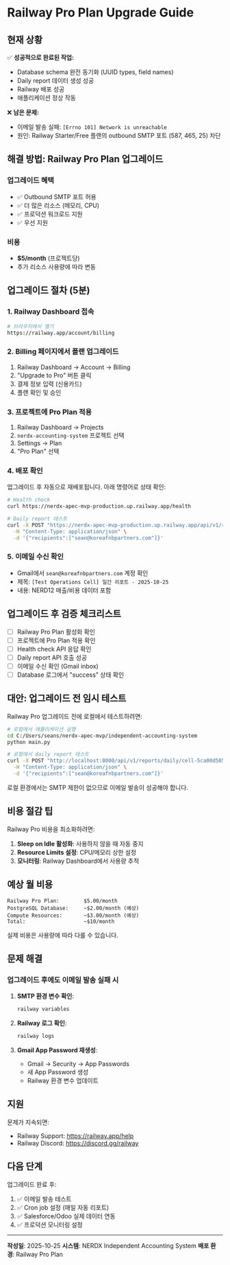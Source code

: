 # Railway Pro Plan Upgrade Guide

## 현재 상황

✅ **성공적으로 완료된 작업:**
- Database schema 완전 동기화 (UUID types, field names)
- Daily report 데이터 생성 성공
- Railway 배포 성공
- 애플리케이션 정상 작동

❌ **남은 문제:**
- 이메일 발송 실패: `[Errno 101] Network is unreachable`
- 원인: Railway Starter/Free 플랜의 outbound SMTP 포트 (587, 465, 25) 차단

## 해결 방법: Railway Pro Plan 업그레이드

### 업그레이드 혜택
- ✅ Outbound SMTP 포트 허용
- ✅ 더 많은 리소스 (메모리, CPU)
- ✅ 프로덕션 워크로드 지원
- ✅ 우선 지원

### 비용
- **$5/month** (프로젝트당)
- 추가 리소스 사용량에 따라 변동

## 업그레이드 절차 (5분)

### 1. Railway Dashboard 접속
```bash
# 브라우저에서 열기
https://railway.app/account/billing
```

### 2. Billing 페이지에서 플랜 업그레이드
1. Railway Dashboard → Account → Billing
2. "Upgrade to Pro" 버튼 클릭
3. 결제 정보 입력 (신용카드)
4. 플랜 확인 및 승인

### 3. 프로젝트에 Pro Plan 적용
1. Railway Dashboard → Projects
2. `nerdx-accounting-system` 프로젝트 선택
3. Settings → Plan
4. "Pro Plan" 선택

### 4. 배포 확인
업그레이드 후 자동으로 재배포됩니다. 아래 명령어로 상태 확인:

```bash
# Health check
curl https://nerdx-apec-mvp-production.up.railway.app/health

# Daily report 테스트
curl -X POST "https://nerdx-apec-mvp-production.up.railway.app/api/v1/reports/daily/cell-5ca00d505e2b/send?report_date=2025-10-25" \
  -H "Content-Type: application/json" \
  -d '{"recipients":["sean@koreafnbpartners.com"]}'
```

### 5. 이메일 수신 확인
- Gmail에서 `sean@koreafnbpartners.com` 계정 확인
- 제목: `[Test Operations Cell] 일간 리포트 - 2025-10-25`
- 내용: NERD12 매출/비용 데이터 포함

## 업그레이드 후 검증 체크리스트

- [ ] Railway Pro Plan 활성화 확인
- [ ] 프로젝트에 Pro Plan 적용 확인
- [ ] Health check API 응답 확인
- [ ] Daily report API 호출 성공
- [ ] 이메일 수신 확인 (Gmail inbox)
- [ ] Database 로그에서 "success" 상태 확인

## 대안: 업그레이드 전 임시 테스트

Railway Pro 업그레이드 전에 로컬에서 테스트하려면:

```bash
# 로컬에서 애플리케이션 실행
cd C:/Users/seans/nerdx-apec-mvp/independent-accounting-system
python main.py

# 로컬에서 daily report 테스트
curl -X POST "http://localhost:8000/api/v1/reports/daily/cell-5ca00d505e2b/send?report_date=2025-10-25" \
  -H "Content-Type: application/json" \
  -d '{"recipients":["sean@koreafnbpartners.com"]}'
```

로컬 환경에서는 SMTP 제한이 없으므로 이메일 발송이 성공해야 합니다.

## 비용 절감 팁

Railway Pro 비용을 최소화하려면:

1. **Sleep on Idle 활성화**: 사용하지 않을 때 자동 중지
2. **Resource Limits 설정**: CPU/메모리 상한 설정
3. **모니터링**: Railway Dashboard에서 사용량 추적

## 예상 월 비용

```
Railway Pro Plan:        $5.00/month
PostgreSQL Database:     ~$2.00/month (예상)
Compute Resources:       ~$3.00/month (예상)
Total:                   ~$10/month
```

실제 비용은 사용량에 따라 다를 수 있습니다.

## 문제 해결

### 업그레이드 후에도 이메일 발송 실패 시

1. **SMTP 환경 변수 확인**:
   ```bash
   railway variables
   ```

2. **Railway 로그 확인**:
   ```bash
   railway logs
   ```

3. **Gmail App Password 재생성**:
   - Gmail → Security → App Passwords
   - 새 App Password 생성
   - Railway 환경 변수 업데이트

## 지원

문제가 지속되면:
- Railway Support: https://railway.app/help
- Railway Discord: https://discord.gg/railway

## 다음 단계

업그레이드 완료 후:
1. ✅ 이메일 발송 테스트
2. ✅ Cron job 설정 (매일 자동 리포트)
3. ✅ Salesforce/Odoo 실제 데이터 연동
4. ✅ 프로덕션 모니터링 설정

---

**작성일**: 2025-10-25
**시스템**: NERDX Independent Accounting System
**배포 환경**: Railway Pro Plan
